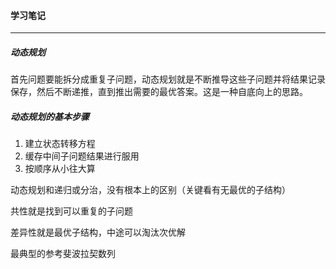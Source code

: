 #### 学习笔记

------

##### 动态规划

首先问题要能拆分成重复子问题，动态规划就是不断推导这些子问题并将结果记录保存，然后不断递推，直到推出需要的最优答案。这是一种自底向上的思路。

##### 动态规划的基本步骤

1. 建立状态转移方程
2. 缓存中间子问题结果进行服用
3. 按顺序从小往大算

动态规划和递归或分治，没有根本上的区别（关键看有无最优的子结构）

共性就是找到可以重复的子问题

差异性就是最优子结构，中途可以淘汰次优解

最典型的参考斐波拉契数列

